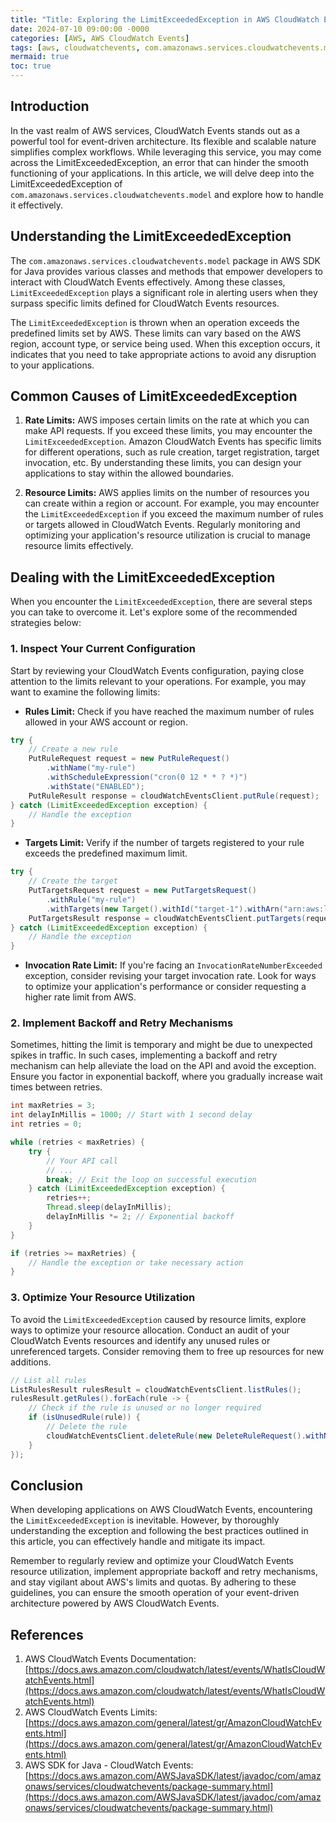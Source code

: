 ```yaml
---
title: "Title: Exploring the LimitExceededException in AWS CloudWatch Events"
date: 2024-07-10 09:00:00 -0000
categories: [AWS, AWS CloudWatch Events]
tags: [aws, cloudwatchevents, com.amazonaws.services.cloudwatchevents.model]
mermaid: true
toc: true
---
```



## Introduction

In the vast realm of AWS services, CloudWatch Events stands out as a powerful tool for event-driven architecture. Its flexible and scalable nature simplifies complex workflows. While leveraging this service, you may come across the LimitExceededException, an error that can hinder the smooth functioning of your applications. In this article, we will delve deep into the LimitExceededException of `com.amazonaws.services.cloudwatchevents.model` and explore how to handle it effectively.

## Understanding the LimitExceededException

The `com.amazonaws.services.cloudwatchevents.model` package in AWS SDK for Java provides various classes and methods that empower developers to interact with CloudWatch Events effectively. Among these classes, `LimitExceededException` plays a significant role in alerting users when they surpass specific limits defined for CloudWatch Events resources.

The `LimitExceededException` is thrown when an operation exceeds the predefined limits set by AWS. These limits can vary based on the AWS region, account type, or service being used. When this exception occurs, it indicates that you need to take appropriate actions to avoid any disruption to your applications.

## Common Causes of LimitExceededException

1. **Rate Limits:** AWS imposes certain limits on the rate at which you can make API requests. If you exceed these limits, you may encounter the `LimitExceededException`. Amazon CloudWatch Events has specific limits for different operations, such as rule creation, target registration, target invocation, etc. By understanding these limits, you can design your applications to stay within the allowed boundaries.

2. **Resource Limits:** AWS applies limits on the number of resources you can create within a region or account. For example, you may encounter the `LimitExceededException` if you exceed the maximum number of rules or targets allowed in CloudWatch Events. Regularly monitoring and optimizing your application's resource utilization is crucial to manage resource limits effectively.

## Dealing with the LimitExceededException

When you encounter the `LimitExceededException`, there are several steps you can take to overcome it. Let's explore some of the recommended strategies below:

### 1. Inspect Your Current Configuration

Start by reviewing your CloudWatch Events configuration, paying close attention to the limits relevant to your operations. For example, you may want to examine the following limits:

- **Rules Limit:** Check if you have reached the maximum number of rules allowed in your AWS account or region.

```java
try {
    // Create a new rule
    PutRuleRequest request = new PutRuleRequest()
        .withName("my-rule")
        .withScheduleExpression("cron(0 12 * * ? *)")
        .withState("ENABLED");
    PutRuleResult response = cloudWatchEventsClient.putRule(request);
} catch (LimitExceededException exception) {
    // Handle the exception
}
```

- **Targets Limit:** Verify if the number of targets registered to your rule exceeds the predefined maximum limit.

```java
try {
    // Create the target
    PutTargetsRequest request = new PutTargetsRequest()
        .withRule("my-rule")
        .withTargets(new Target().withId("target-1").withArn("arn:aws:lambda:<region>:<account>:function:my-function"));
    PutTargetsResult response = cloudWatchEventsClient.putTargets(request);
} catch (LimitExceededException exception) {
    // Handle the exception
}
```

- **Invocation Rate Limit:** If you're facing an `InvocationRateNumberExceeded` exception, consider revising your target invocation rate. Look for ways to optimize your application's performance or consider requesting a higher rate limit from AWS.

### 2. Implement Backoff and Retry Mechanisms

Sometimes, hitting the limit is temporary and might be due to unexpected spikes in traffic. In such cases, implementing a backoff and retry mechanism can help alleviate the load on the API and avoid the exception. Ensure you factor in exponential backoff, where you gradually increase wait times between retries.

```java
int maxRetries = 3;
int delayInMillis = 1000; // Start with 1 second delay
int retries = 0;

while (retries < maxRetries) {
    try {
        // Your API call
        // ...
        break; // Exit the loop on successful execution
    } catch (LimitExceededException exception) {
        retries++;
        Thread.sleep(delayInMillis);
        delayInMillis *= 2; // Exponential backoff
    }
}

if (retries >= maxRetries) {
    // Handle the exception or take necessary action
}
```

### 3. Optimize Your Resource Utilization

To avoid the `LimitExceededException` caused by resource limits, explore ways to optimize your resource allocation. Conduct an audit of your CloudWatch Events resources and identify any unused rules or unreferenced targets. Consider removing them to free up resources for new additions.

```java
// List all rules
ListRulesResult rulesResult = cloudWatchEventsClient.listRules();
rulesResult.getRules().forEach(rule -> {
    // Check if the rule is unused or no longer required
    if (isUnusedRule(rule)) {
        // Delete the rule
        cloudWatchEventsClient.deleteRule(new DeleteRuleRequest().withName(rule.getName()));
    }
});
```

## Conclusion

When developing applications on AWS CloudWatch Events, encountering the `LimitExceededException` is inevitable. However, by thoroughly understanding the exception and following the best practices outlined in this article, you can effectively handle and mitigate its impact.

Remember to regularly review and optimize your CloudWatch Events resource utilization, implement appropriate backoff and retry mechanisms, and stay vigilant about AWS's limits and quotas. By adhering to these guidelines, you can ensure the smooth operation of your event-driven architecture powered by AWS CloudWatch Events.

## References

1. AWS CloudWatch Events Documentation: [https://docs.aws.amazon.com/cloudwatch/latest/events/WhatIsCloudWatchEvents.html](https://docs.aws.amazon.com/cloudwatch/latest/events/WhatIsCloudWatchEvents.html)
2. AWS CloudWatch Events Limits: [https://docs.aws.amazon.com/general/latest/gr/AmazonCloudWatchEvents.html](https://docs.aws.amazon.com/general/latest/gr/AmazonCloudWatchEvents.html)
3. AWS SDK for Java - CloudWatch Events: [https://docs.aws.amazon.com/AWSJavaSDK/latest/javadoc/com/amazonaws/services/cloudwatchevents/package-summary.html](https://docs.aws.amazon.com/AWSJavaSDK/latest/javadoc/com/amazonaws/services/cloudwatchevents/package-summary.html)